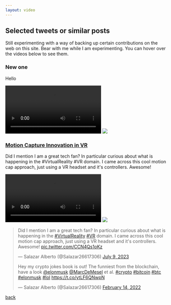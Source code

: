```yaml
---
layout: video
---
```


## Selected tweets or similar posts

Still experimenting with a way of backing up certain contributions on the web on this site. Bear with me while I am experimenting. You can hover over the videos below to see them.

### New one
Hello
<p>
<hover-video-player>
<video src="https://drive.google.com/uc?export=view&id=1BdbJvnUjJoM96PTuUuWmZpSGQC1_6cIF"       loop playsinline></video>
<img src="https://drive.google.com/uc?export=view&id=1INr3VKu1XgOhyiQcCn1P825eoIRu8X03" slot="paused-overlay" />
</hover-video-player>
</p>

<!--
<video src="https://drive.google.com/uc?export=view&id=1BdbJvnUjJoM96PTuUuWmZpSGQC1_6cIF" muted loop playsinline></video>
https://drive.google.com/uc?export=view&id=1Lee03zRlyq2ZS3DXqW-Gv6w4D_-6HIuP
<img src="https://drive.google.com/file/d/1INr3VKu1XgOhyiQcCn1P825eoIRu8X03/view?usp=sharing&dl=0" slot="paused-overlay" />
-->

### [Motion Capture Innovation in VR](https://twitter.com/Salazar26617306/status/1678061937270169603)
Did I mention I am a great tech fan? In particular curious about what is happening in the #VirtualReality #VR domain. I came across this cool motion cap approach, just using a VR headset and it's controllers. Awesome!
<p>
<hover-video-player>
<video src="https://drive.google.com/uc?export=view&id=1aA-qziZKICG3r-SxsWri6JtHEM8o2uzW"       loop playsinline></video>
<img src="https://drive.google.com/uc?export=view&id=19xMQq2gTSFokkpLkETurFd4cBpfLBu0G" slot="paused-overlay" />
</hover-video-player>
</p>

<blockquote class="twitter-tweet"><p lang="en" dir="ltr">Did I mention I am a great tech fan? In particular curious about what is happening in the <a href="https://twitter.com/hashtag/VirtualReality?src=hash&amp;ref_src=twsrc%5Etfw">#VirtualReality</a> <a href="https://twitter.com/hashtag/VR?src=hash&amp;ref_src=twsrc%5Etfw">#VR</a> domain. I came across this cool motion cap approach, just using a VR headset and it&#39;s controllers. Awesome! <a href="https://t.co/CCN4Qs1oKz">pic.twitter.com/CCN4Qs1oKz</a></p>&mdash; Salazar Alberto (@Salazar26617306) <a href="https://twitter.com/Salazar26617306/status/1678061937270169603?ref_src=twsrc%5Etfw">July 9, 2023</a>

<p lang="en" dir="ltr">Hey my crypto jokes book is out! The funniest from the blockchain, have a look <a href="https://twitter.com/elonmusk?ref_src=twsrc%5Etfw">@elonmusk</a> <a href="https://twitter.com/MarcDeMesel?ref_src=twsrc%5Etfw">@MarcDeMesel</a> et al. <a href="https://twitter.com/hashtag/crypto?src=hash&amp;ref_src=twsrc%5Etfw">#crypto</a> <a href="https://twitter.com/hashtag/bitcoin?src=hash&amp;ref_src=twsrc%5Etfw">#bitcoin</a> <a href="https://twitter.com/hashtag/btc?src=hash&amp;ref_src=twsrc%5Etfw">#btc</a> <a href="https://twitter.com/hashtag/elonmusk?src=hash&amp;ref_src=twsrc%5Etfw">#elonmusk</a> <a href="https://twitter.com/hashtag/lol?src=hash&amp;ref_src=twsrc%5Etfw">#lol</a> <a href="https://t.co/ytLF6QNwpN">https://t.co/ytLF6QNwpN</a></p>&mdash; Salazar Alberto (@Salazar26617306) <a href="https://twitter.com/Salazar26617306/status/1493356808236371973?ref_src=twsrc%5Etfw">February 14, 2022</a>

</blockquote> <script async="" src="//platform.twitter.com/widgets.js" charset="utf-8"></script>

<!--
<blockquote class="twitter-tweet"><p lang="en" dir="ltr">Hey my crypto jokes book is out! The funniest from the blockchain, have a look <a href="https://twitter.com/elonmusk?ref_src=twsrc%5Etfw">@elonmusk</a> <a href="https://twitter.com/MarcDeMesel?ref_src=twsrc%5Etfw">@MarcDeMesel</a> et al. <a href="https://twitter.com/hashtag/crypto?src=hash&amp;ref_src=twsrc%5Etfw">#crypto</a> <a href="https://twitter.com/hashtag/bitcoin?src=hash&amp;ref_src=twsrc%5Etfw">#bitcoin</a> <a href="https://twitter.com/hashtag/btc?src=hash&amp;ref_src=twsrc%5Etfw">#btc</a> <a href="https://twitter.com/hashtag/elonmusk?src=hash&amp;ref_src=twsrc%5Etfw">#elonmusk</a> <a href="https://twitter.com/hashtag/lol?src=hash&amp;ref_src=twsrc%5Etfw">#lol</a> <a href="https://t.co/ytLF6QNwpN">https://t.co/ytLF6QNwpN</a></p>&mdash; Salazar Alberto (@Salazar26617306) <a href="https://twitter.com/Salazar26617306/status/1493356808236371973?ref_src=twsrc%5Etfw">February 14, 2022</a></blockquote> 
<script async="" src="//platform.twitter.com/widgets.js" charset="utf-8"></script>
-->



[back](./)

<!--
<script async src="https://platform.twitter.com/widgets.js" charset="utf-8"></script>
-->
